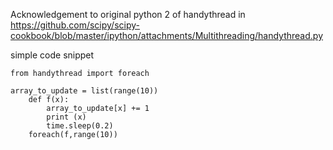 Acknowledgement to original python 2 of handythread in https://github.com/scipy/scipy-cookbook/blob/master/ipython/attachments/Multithreading/handythread.py

simple code snippet

```python3
from handythread import foreach

array_to_update = list(range(10))
    def f(x):
        array_to_update[x] += 1
        print (x)
        time.sleep(0.2)
    foreach(f,range(10))
    
```
